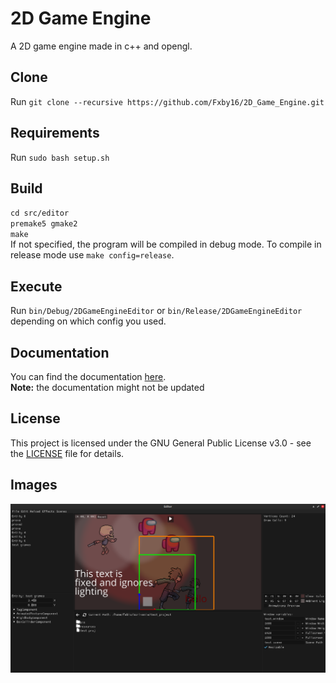 # 2D Game Engine
A 2D game engine made in c++ and opengl.

## Clone
Run `git clone --recursive https://github.com/Fxby16/2D_Game_Engine.git`

## Requirements
Run `sudo bash setup.sh`

## Build
`cd src/editor`  
`premake5 gmake2`  
`make`  
If not specified, the program will be compiled in debug mode. To compile in release mode use `make config=release`.

## Execute
Run `bin/Debug/2DGameEngineEditor` or `bin/Release/2DGameEngineEditor` depending on which config you used.

## Documentation
You can find the documentation [here](https://fxby16.github.io/2D_Game_Engine/).  
**Note:** the documentation might not be updated

## License
This project is licensed under the GNU General Public License v3.0 - see the [LICENSE](LICENSE) file for details.

## Images
![Image 1](imgs/editor.png?)